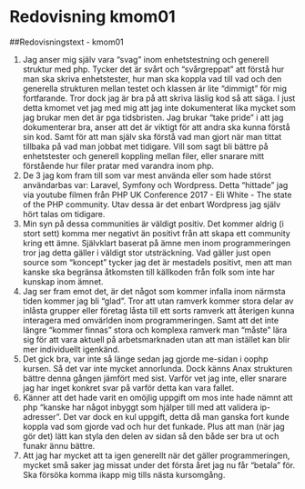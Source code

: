 ---
---
Redovisning kmom01
=========================

##Redovisningstext - kmom01

1. Jag anser mig själv vara “svag” inom enhetstestning och generell struktur med php. Tycker det är svårt och “svårgreppat” att förstå hur man ska skriva enhetstester, hur man ska koppla vad till vad och den generella strukturen mellan testet och klassen är lite “dimmigt” för mig fortfarande. Tror dock jag är bra på att skriva läslig kod så att säga. I just detta kmomet vet jag med mig att jag inte dokumenterat lika mycket som jag brukar men det är pga tidsbristen. Jag brukar “take pride” i att jag dokumenterar bra, anser att det är viktigt för att andra ska kunna förstå sin kod. Samt för att man själv ska förstå vad man gjort när man tittat tillbaka på vad man jobbat met tidigare. Vill som sagt bli bättre på enhetstester och generell koppling mellan filer, eller snarare mitt förstående hur filer pratar med varandra inom php. 
2. De 3 jag kom fram till som var mest använda eller som hade störst användarbas var: Laravel, Symfony och Wordpress. Detta “hittade” jag via youtube filmen från PHP UK Conference 2017 - Eli White - The state of the PHP community. Utav dessa är det enbart Wordpress jag själv hört talas om tidigare. 
3. Min syn på dessa communities är väldigt positiv. Det kommer aldrig (i stort sett) komma mer negativt än positivt från att skapa ett community kring ett ämne. Självklart baserat på ämne men inom programmeringen tror jag detta gäller i väldigt stor utsträckning. Vad gäller just open source som “koncept” tycker jag det är mestadels positivt, men att man kanske ska begränsa åtkomsten till källkoden från folk som inte har kunskap inom ämnet. 
4. Jag ser fram emot det, är det något som kommer infalla inom närmsta tiden kommer jag bli “glad”. Tror att utan ramverk kommer stora delar av inlåsta grupper eller företag låsta till ett sorts ramverk att återigen kunna interagera med omvärlden inom programmeringen. Samt att det inte längre “kommer finnas” stora och komplexa ramverk man “måste” lära sig för att vara aktuell på arbetsmarknaden utan att man istället kan blir mer individuellt igenkänd.
5. Det gick bra, var inte så länge sedan jag gjorde me-sidan i oophp kursen. Så det var inte mycket annorlunda. Dock känns Anax strukturen bättre denna gången jämfört med sist. Varför vet jag inte, eller snarare jag har inget konkret svar på varför detta kan vara fallet.  
6. Känner att det hade varit en omöjlig uppgift om mos inte hade nämnt att php “kanske har något inbyggt som hjälper till med att validera ip-adresser”. Det var dock en kul uppgift, detta då man ganska fort kunde koppla vad som gjorde vad och hur det funkade. Plus att man (när jag gör det) lätt kan styla den delen av sidan så den både ser bra ut och funakr ännu bättre. 
7. Att jag har mycket att ta igen generellt när det gäller programmeringen, mycket små saker jag missat under det första året jag nu får “betala” för. Ska försöka komma ikapp mig tills nästa kursomgång.
